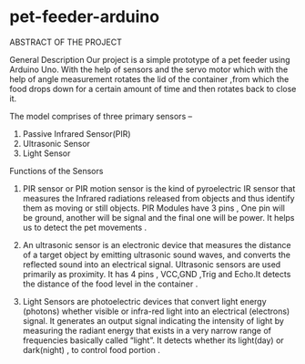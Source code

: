# pet-feeder-arduino

ABSTRACT OF THE PROJECT

General Description
Our project is a simple prototype of a pet feeder using Arduino Uno. With the help of sensors and the servo  motor which with the help of angle measurement rotates the lid of the container ,from which the food drops down for a certain amount of time and then rotates back to close it.

The model comprises of  three primary sensors –
1)	Passive Infrared Sensor(PIR) 
2)	Ultrasonic Sensor
3)	Light Sensor 


Functions of the Sensors

1)	PIR sensor or PIR motion sensor is the kind of pyroelectric IR sensor that measures the Infrared radiations released from objects and thus identify them as moving or still objects. PIR Modules have 3 pins , One pin will be ground, another will be signal and the final one will be power. It helps us to detect the pet movements .


2)	 An ultrasonic sensor is an electronic device that measures the distance of a target object by emitting ultrasonic sound waves, and converts the reflected sound into an electrical signal. Ultrasonic sensors are used primarily as proximity. It has 4 pins , VCC,GND ,Trig and Echo.It detects the distance of the food level in the container .

3) Light Sensors are photoelectric devices that convert light energy (photons)  whether visible or infra-red light into an electrical (electrons) signal. It generates an output signal indicating the intensity of light by measuring the radiant energy that exists in a very narrow range of frequencies basically called “light”. It detects whether its light(day) or dark(night) , to control food portion .






